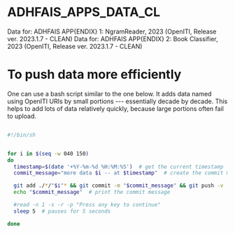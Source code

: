 # ADHFAIS_APPS_DATA_CL

Data for: ADHFAIS APP{ENDIX} 1: NgramReader, 2023 (OpenITI, Release ver. 2023.1.7 - CLEAN)
Data for: ADHFAIS APP{ENDIX} 2: Book Classifier, 2023 (OpenITI, Release ver. 2023.1.7 - CLEAN)

# To push data more efficiently

One can use a bash script similar to the one below. It adds data named using OpenITI URIs by small portions --- essentially decade by decade. This helps to add lots of data relatively quickly, because large portions often fail to upload. 

```bash

#!/bin/sh


for i in $(seq -w 040 150)
do
  timestamp=$(date '+%Y-%m-%d %H:%M:%S')  # get the current timestamp
  commit_message="more data $i -- at $timestamp"  # create the commit message

  git add ./*/"$i"* && git commit -m "$commit_message" && git push -v
  echo "$commit_message"  # print the commit message

  #read -n 1 -s -r -p "Press any key to continue"
  sleep 5  # pauses for 5 seconds

done

```